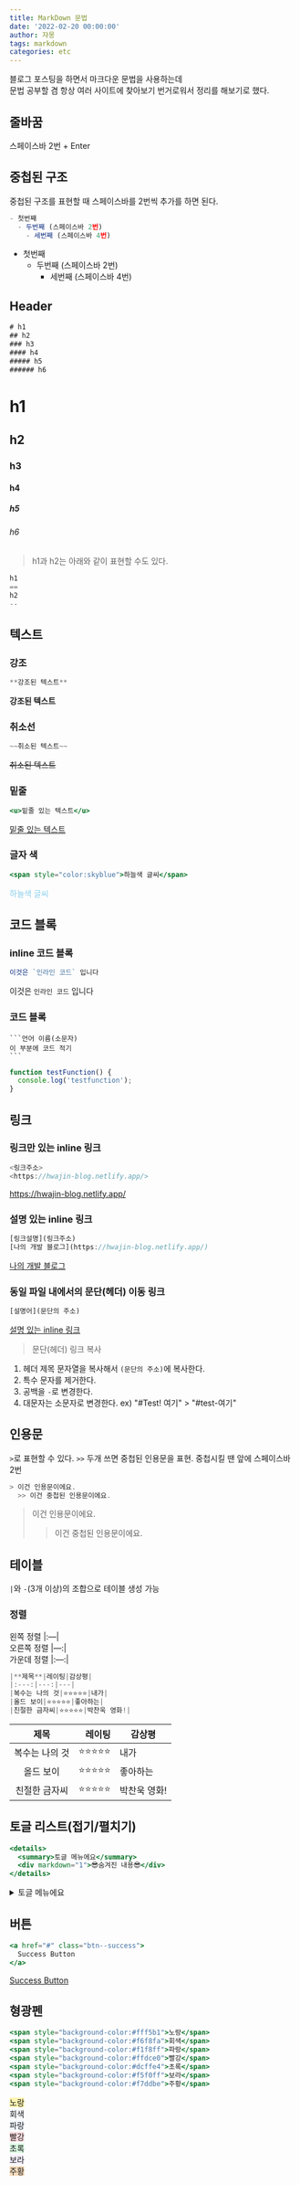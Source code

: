 ```yaml
---
title: MarkDown 문법
date: '2022-02-20 00:00:00'
author: 쟈몽
tags: markdown
categories: etc
---
```


블로그 포스팅을 하면서 마크다운 문법을 사용하는데  
문법 공부할 겸 항상 여러 사이트에 찾아보기 번거로워서 정리를 해보기로 했다.

## 줄바꿈

스페이스바 2번 + Enter

## 중첩된 구조

중첩된 구조를 표현할 때 스페이스바를 2번씩 추가를 하면 된다.

```jsx
- 첫번째
  - 두번째 (스페이스바 2번)
    - 세번째 (스페이스바 4번)
```

- 첫번째
  - 두번째 (스페이스바 2번)
    - 세번째 (스페이스바 4번)

## Header

```jsx
# h1
## h2
### h3
#### h4
##### h5
###### h6
```

# h1

## h2

### h3

#### h4

##### h5

###### h6

> h1과 h2는 아래와 같이 표현할 수도 있다.

```jsx
h1
==
h2
--
```

## 텍스트

### 강조

```jsx
**강조된 텍스트**
```

**강조된 텍스트**

<!-- #### 기울임

```jsx
*기울어진 텍스트*
***굵고 기울어진 텍스트***
```

*기울어진 텍스트*
***굵고 기울어진 텍스트*** -->

### 취소선

```jsx
~~취소된 텍스트~~
```

~~취소된 텍스트~~

### 밑줄

```jsx
<u>밑줄 있는 텍스트</u>
```

<u>밑줄 있는 텍스트</u>

### 글자 색

```jsx
<span style="color:skyblue">하늘색 글씨</span>
```

<span style="color:skyblue">하늘색 글씨</span>

## 코드 블록

### inline 코드 블록

```jsx
이것은 `인라인 코드` 입니다
```

이것은 `인라인 코드` 입니다

### 코드 블록

````text
```언어 이름(소문자)
이 부분에 코드 적기
```
````

```js
function testFunction() {
  console.log('testfunction');
}
```

## 링크

### 링크만 있는 inline 링크

```js
<링크주소>
<https://hwajin-blog.netlify.app/>
```

https://hwajin-blog.netlify.app/

### 설명 있는 inline 링크

```js
[링크설명](링크주소)
[나의 개발 블로그](https://hwajin-blog.netlify.app/)
```

[나의 개발 블로그](https://hwajin-blog.netlify.app/)

### 동일 파일 내에서의 문단(헤더) 이동 링크

```js
[설명어](문단의 주소)
```

[설명 있는 inline 링크](<http://localhost:8000/etc/markdown/#:~:text=blog.netlify.app/-,%EC%84%A4%EB%AA%85%20%EC%9E%88%EB%8A%94%20inline%20%EB%A7%81%ED%81%AC,-%5B%EB%A7%81%ED%81%AC%EC%84%A4%EB%AA%85%5D(%EB%A7%81%ED%81%AC%EC%A3%BC%EC%86%8C)%0A%5B%EB%82%98%EC%9D%98>)

> 문단(헤더) 링크 복사

1. 헤더 제목 문자열을 복사해서 `(문단의 주소)`에 복사한다.
2. 특수 문자를 제거한다.
3. 공백을 `-`로 변경한다.
4. 대문자는 소문자로 변경한다. ex) "#Test! 여기" > "#test-여기"

## 인용문

`>`로 표현할 수 있다. `>>` 두개 쓰면 중첩된 인용문을 표현. 중첩시킬 땐 앞에 스페이스바 2번

```js
> 이건 인용문이에요.
  >> 이건 중첩된 인용문이에요.
```

> 이건 인용문이에요.
>
> > 이건 중첩된 인용문이에요.

## 테이블

`|`와 `-`(3개 이상)의 조합으로 테이블 생성 가능

### 정렬

왼쪽 정렬 |:—|  
오른쪽 정렬 |—:|  
가운데 정렬 |:—:|

```jsx
|**제목**|레이팅|감상평|
|:---:|---:|---|
|복수는 나의 것|⭐⭐⭐⭐⭐|내가|
|올드 보이|⭐⭐⭐⭐⭐|좋아하는|
|친절한 금자씨|⭐⭐⭐⭐⭐|박찬욱 영화!|
```

|    **제목**    |     레이팅 | 감상평       |
| :------------: | ---------: | ------------ |
| 복수는 나의 것 | ⭐⭐⭐⭐⭐ | 내가         |
|   올드 보이    | ⭐⭐⭐⭐⭐ | 좋아하는     |
| 친절한 금자씨  | ⭐⭐⭐⭐⭐ | 박찬욱 영화! |

## 토글 리스트(접기/펼치기)

```jsx
<details>
  <summary>토글 메뉴에요</summary>
  <div markdown="1">😎숨겨진 내용😎</div>
</details>
```

<details>
<summary>토글 메뉴에요</summary>
<div markdown="1">

😎숨겨진 내용😎

</div>
</details>

## 버튼

```jsx
<a href="#" class="btn--success">
  Success Button
</a>
```

<a href="#" class="btn--success">Success Button</a>

## 형광펜

```jsx
<span style="background-color:#fff5b1">노랑</span>
<span style="background-color:#f6f8fa">회색</span>
<span style="background-color:#f1f8ff">파랑</span>
<span style="background-color:#ffdce0">빨강</span>
<span style="background-color:#dcffe4">초록</span>
<span style="background-color:#f5f0ff">보라</span>
<span style="background-color:#f7ddbe">주황</span>
```

<span style='background-color:#fff5b1'>노랑</span>  
<span style='background-color:#f6f8fa'>회색</span>  
<span style='background-color:#f1f8ff'>파랑</span>  
<span style='background-color:#ffdce0'>빨강</span>  
<span style='background-color:#dcffe4'>초록</span>  
<span style='background-color:#f5f0ff'>보라</span>  
<span style='background-color:#f7ddbe'>주황</span>
